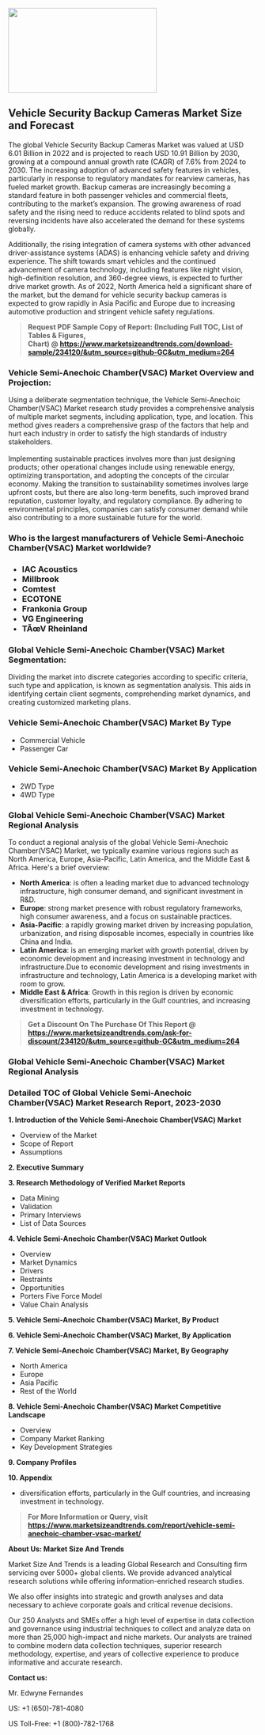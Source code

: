 <p><img class="alignnone size-medium wp-image-20088" src="https://ffe5etoiles.com/wp-content/uploads/2024/12/MST1-300x171.png" alt="" width="300" height="171" /></p><h2>Vehicle Security Backup Cameras Market Size and Forecast</h2><p>The global Vehicle Security Backup Cameras Market was valued at USD 6.01 Billion in 2022 and is projected to reach USD 10.91 Billion by 2030, growing at a compound annual growth rate (CAGR) of 7.6% from 2024 to 2030. The increasing adoption of advanced safety features in vehicles, particularly in response to regulatory mandates for rearview cameras, has fueled market growth. Backup cameras are increasingly becoming a standard feature in both passenger vehicles and commercial fleets, contributing to the market’s expansion. The growing awareness of road safety and the rising need to reduce accidents related to blind spots and reversing incidents have also accelerated the demand for these systems globally.</p><p>Additionally, the rising integration of camera systems with other advanced driver-assistance systems (ADAS) is enhancing vehicle safety and driving experience. The shift towards smart vehicles and the continued advancement of camera technology, including features like night vision, high-definition resolution, and 360-degree views, is expected to further drive market growth. As of 2022, North America held a significant share of the market, but the demand for vehicle security backup cameras is expected to grow rapidly in Asia Pacific and Europe due to increasing automotive production and stringent vehicle safety regulations.</p></p><blockquote id="" class=""><strong>Request PDF Sample Copy of Report: (Including Full TOC, List of Tables &amp; Figures, Chart)&nbsp;@&nbsp;<strong><a href="https://www.marketsizeandtrends.com/download-sample/234120/&utm_source=github-GC&utm_medium=264" target="_blank">https://www.marketsizeandtrends.com/download-sample/234120/&utm_source=github-GC&utm_medium=264</a></strong></strong></blockquote><h3 id="" class="">Vehicle Semi-Anechoic Chamber(VSAC) Market&nbsp;Overview and Projection:</h3><p id="" class="">Using a deliberate segmentation technique, the Vehicle Semi-Anechoic Chamber(VSAC) Market research study provides a comprehensive analysis of multiple market segments, including application, type, and location. This method gives readers a comprehensive grasp of the factors that help and hurt each industry in order to satisfy the high standards of industry stakeholders. <br /> <br />Implementing sustainable practices involves more than just designing products; other operational changes include using renewable energy, optimizing transportation, and adopting the concepts of the circular economy. Making the transition to sustainability sometimes involves large upfront costs, but there are also long-term benefits, such improved brand reputation, customer loyalty, and regulatory compliance. By adhering to environmental principles, companies can satisfy consumer demand while also contributing to a more sustainable future for the world.</p><h3 id="" class="">Who is the largest manufacturers of&nbsp;Vehicle Semi-Anechoic Chamber(VSAC) Market worldwide?</h3><h3 class=""><p><ul><li>IAC Acoustics </li><li> Millbrook </li><li> Comtest </li><li> ECOTONE </li><li> Frankonia Group </li><li> VG Engineering </li><li> TÃœV Rheinland</li></ul></p></h3><h3 id="" class="">Global&nbsp;Vehicle Semi-Anechoic Chamber(VSAC) Market Segmentation:</h3><p id="" class="">Dividing the market into discrete categories according to specific criteria, such type and application, is known as segmentation analysis. This aids in identifying certain client segments, comprehending market dynamics, and creating customized marketing plans.</p><h3 id="" class="">Vehicle Semi-Anechoic Chamber(VSAC) Market&nbsp;By Type</h3><p><p><ul><li>Commercial Vehicle</li><li> Passenger Car</p></li></ul></p></p><h3 id="" class="">Vehicle Semi-Anechoic Chamber(VSAC) Market&nbsp;By Application</h3><p class=""><p><ul><li>2WD Type</li><li> 4WD Type</li></ul></p></p><h3 id="" class="">Global Vehicle Semi-Anechoic Chamber(VSAC) Market Regional Analysis</h3><p id="" class="">To conduct a regional analysis of the global Vehicle Semi-Anechoic Chamber(VSAC) Market, we typically examine various regions such as North America, Europe, Asia-Pacific, Latin America, and the Middle East &amp; Africa. Here's a brief overview:</p><ul><li><strong>North America</strong>: is often a leading market due to advanced technology infrastructure, high consumer demand, and significant investment in R&amp;D.</li><li><strong>Europe</strong>: strong market presence with robust regulatory frameworks, high consumer awareness, and a focus on sustainable practices.</li><li><strong>Asia-Pacific</strong>: a rapidly growing market driven by increasing population, urbanization, and rising disposable incomes, especially in countries like China and India.</li><li><strong>Latin America</strong>: is an emerging market with growth potential, driven by economic development and increasing investment in technology and infrastructure.Due to economic development and rising investments in infrastructure and technology, Latin America is a developing market with room to grow.</li><li><strong>Middle East &amp; Africa</strong>: Growth in this region is driven by economic diversification efforts, particularly in the Gulf countries, and increasing investment in technology.</li></ul><blockquote id="" class=""><strong>Get a Discount On The Purchase Of This Report @ <strong><a href="https://www.marketsizeandtrends.com/ask-for-discount/234120/&utm_source=github-GC&utm_medium=264" target="_blank">https://www.marketsizeandtrends.com/ask-for-discount/234120/&utm_source=github-GC&utm_medium=264</a></strong></strong></blockquote><h3 id="" class="">Global Vehicle Semi-Anechoic Chamber(VSAC) Market Regional Analysis</h3><h3 id="" class="">Detailed TOC of Global Vehicle Semi-Anechoic Chamber(VSAC) Market Research Report, 2023-2030</h3><p id="" class=""><strong>1. Introduction of the Vehicle Semi-Anechoic Chamber(VSAC) Market</strong></p><ul><li>Overview of the Market</li><li>Scope of Report</li><li>Assumptions</li></ul><p id="" class=""><strong>2. Executive Summary</strong></p><p id="" class=""><strong>3. Research Methodology of Verified Market Reports</strong></p><ul><li>Data Mining</li><li>Validation</li><li>Primary Interviews</li><li>List of Data Sources</li></ul><p id="" class=""><strong>4. Vehicle Semi-Anechoic Chamber(VSAC) Market Outlook</strong></p><ul><li>Overview</li><li>Market Dynamics</li><li>Drivers</li><li>Restraints</li><li>Opportunities</li><li>Porters Five Force Model</li><li>Value Chain Analysis</li></ul><p id="" class=""><strong>5. Vehicle Semi-Anechoic Chamber(VSAC) Market, By Product</strong></p><p id="" class=""><strong>6. Vehicle Semi-Anechoic Chamber(VSAC) Market, By Application</strong></p><p id="" class=""><strong>7. Vehicle Semi-Anechoic Chamber(VSAC) Market, By Geography</strong></p><ul><li>North America</li><li>Europe</li><li>Asia Pacific</li><li>Rest of the World</li></ul><p id="" class=""><strong>8. Vehicle Semi-Anechoic Chamber(VSAC) Market Competitive Landscape</strong></p><ul><li>Overview</li><li>Company Market Ranking</li><li>Key Development Strategies</li></ul><p id="" class=""><strong>9. Company Profiles</strong></p><p id="" class=""><strong>10. Appendix</strong></p><ul><li>diversification efforts, particularly in the Gulf countries, and increasing investment in technology.</li></ul><blockquote id="" class=""><strong>For More Information or Query, visit <strong><strong><a href="https://www.marketsizeandtrends.com/report/vehicle-semi-anechoic-chamber-vsac-market/" target="_blank">https://www.marketsizeandtrends.com/report/vehicle-semi-anechoic-chamber-vsac-market/</a></strong></strong></strong></blockquote><p id="" class=""><strong>About Us: Market Size And Trends</strong></p><p id="" class="">Market Size And Trends is a leading Global Research and Consulting firm servicing over 5000+ global clients. We provide advanced analytical research solutions while offering information-enriched research studies.</p><p id="" class="">We also offer insights into strategic and growth analyses and data necessary to achieve corporate goals and critical revenue decisions.</p><p id="" class="">Our 250 Analysts and SMEs offer a high level of expertise in data collection and governance using industrial techniques to collect and analyze data on more than 25,000 high-impact and niche markets. Our analysts are trained to combine modern data collection techniques, superior research methodology, expertise, and years of collective experience to produce informative and accurate research.</p><p id="" class=""><strong>Contact us:</strong></p><p id="" class="">Mr. Edwyne Fernandes</p><p id="" class="">US: +1 (650)-781-4080</p><p id="" class="">US Toll-Free: +1 (800)-782-1768</p>
